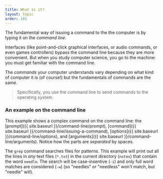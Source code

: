 ```yaml
---
title: What is it?
layout: topic
order: 101
---
```



The fundamental way of issuing a command to the the computer is by typing it on
the _command line_.

Interfaces (like point-and-click graphical interfaces, or audio commands, or
even games controllers) bypass the command line because they are more
convenient. But when you study computer science, you go to the machine: you
must get familiar with the command line.

The _commands_ your computer understands vary depending on what kind of
computer it is (of course!) but the fundamentals of commands are the same.

> Specifically, you use the command line to send commands to the operating
> system.

### An example on the command line

This example shows a complex command on the command line:
the [prompt]({{ site.baseurl }}/command-line/prompt), 
[command]({{ site.baseurl }}/command-line/issuing-a-command), 
[options]({{ site.baseurl }}/command-line/options), 
and [arguments]({{ site.baseurl }}/command-line/arguments).
Notice how the parts are _separated_ by spaces.

<object data="{{ site.baseurl }}/images/command-line.svg" type="image/svg+xml"></object>

The `grep` command searches files for patterns. This example will print out all
the lines in _any_ text files (`*.txt`) in the current directory (`notes`) that
contain the word `needle`. The search will be case-insentive (`-i`) and only
full word matches are considered (`-w`) (so "needles" or "needless" won't
match, but "needle" will).
